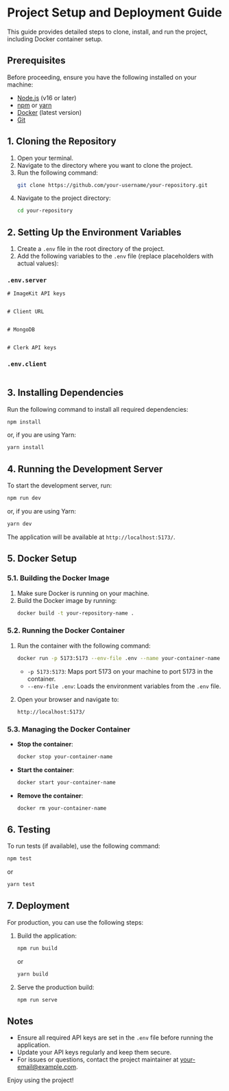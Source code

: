 # Project Setup and Deployment Guide

This guide provides detailed steps to clone, install, and run the project, including Docker container setup.

## Prerequisites

Before proceeding, ensure you have the following installed on your machine:

- [Node.js](https://nodejs.org/) (v16 or later)
- [npm](https://www.npmjs.com/) or [yarn](https://yarnpkg.com/)
- [Docker](https://www.docker.com/) (latest version)
- [Git](https://git-scm.com/)

## 1. Cloning the Repository

1. Open your terminal.
2. Navigate to the directory where you want to clone the project.
3. Run the following command:
   ```bash
   git clone https://github.com/your-username/your-repository.git
   ```
4. Navigate to the project directory:
   ```bash
   cd your-repository
   ```

## 2. Setting Up the Environment Variables

1. Create a `.env` file in the root directory of the project.
2. Add the following variables to the `.env` file (replace placeholders with actual values):

### `.env.server`

```
# ImageKit API keys


# Client URL


# MongoDB


# Clerk API keys

```

### `.env.client`

```

```

## 3. Installing Dependencies

Run the following command to install all required dependencies:

```bash
npm install
```

or, if you are using Yarn:

```bash
yarn install
```

## 4. Running the Development Server

To start the development server, run:

```bash
npm run dev
```

or, if you are using Yarn:

```bash
yarn dev
```

The application will be available at `http://localhost:5173/`.

## 5. Docker Setup

### 5.1. Building the Docker Image

1. Make sure Docker is running on your machine.
2. Build the Docker image by running:
   ```bash
   docker build -t your-repository-name .
   ```

### 5.2. Running the Docker Container

1. Run the container with the following command:

   ```bash
   docker run -p 5173:5173 --env-file .env --name your-container-name your-repository-name
   ```

   - `-p 5173:5173`: Maps port 5173 on your machine to port 5173 in the container.
   - `--env-file .env`: Loads the environment variables from the `.env` file.

2. Open your browser and navigate to:
   ```
   http://localhost:5173/
   ```

### 5.3. Managing the Docker Container

- **Stop the container**:
  ```bash
  docker stop your-container-name
  ```
- **Start the container**:
  ```bash
  docker start your-container-name
  ```
- **Remove the container**:
  ```bash
  docker rm your-container-name
  ```

## 6. Testing

To run tests (if available), use the following command:

```bash
npm test
```

or

```bash
yarn test
```

## 7. Deployment

For production, you can use the following steps:

1. Build the application:
   ```bash
   npm run build
   ```
   or
   ```bash
   yarn build
   ```
2. Serve the production build:
   ```bash
   npm run serve
   ```

## Notes

- Ensure all required API keys are set in the `.env` file before running the application.
- Update your API keys regularly and keep them secure.
- For issues or questions, contact the project maintainer at [your-email@example.com](mailto:your-email@example.com).

Enjoy using the project!
